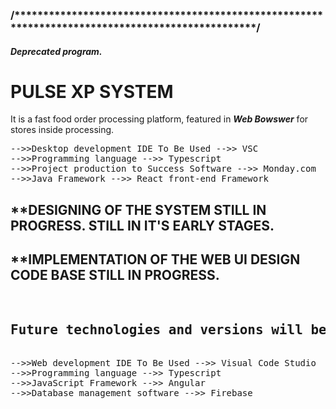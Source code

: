 <h3>/*************************************************************************************************/</h3>

 <h5>Deprecated program.</h5>
 <h1>PULSE XP SYSTEM</h1> 
 
 <p>It is a fast food order processing platform, featured in <b><i>Web Bowswer</i></b> for stores inside processing.</p>

<div>
<pre>
-->>Desktop development IDE To Be Used -->> VSC
-->>Programming language -->> Typescript
-->>Project production to Success Software -->> Monday.com
-->>Java Framework -->> React front-end Framework
</pre>
</div>

<div><h2>**DESIGNING OF THE SYSTEM STILL IN PROGRESS. STILL IN IT'S EARLY STAGES.</h2></div>

<div><h2>**IMPLEMENTATION OF THE WEB UI DESIGN CODE BASE STILL IN PROGRESS.</h2></div>

<div>
<pre>
 <h2>Future technologies and versions will be applied or embedded in the system.</h2>
-->>Web development IDE To Be Used -->> Visual Code Studio
-->>Programming language -->> Typescript
-->>JavaScript Framework -->> Angular
-->>Database management software -->> Firebase
</pre>
</div>

